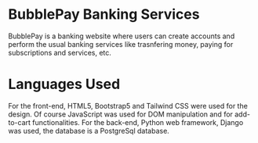 # BubblePay Banking Services

BubblePay is a banking website where users can create accounts and perform the usual banking services
like trasnfering money, paying for subscriptions and services, etc. 

# Languages Used

For the front-end, HTML5, Bootstrap5 and Tailwind CSS were used for the design. Of course JavaScript was used 
for DOM manipulation and for add-to-cart functionalities. 
For the back-end, Python web framework, Django was used, the database is a PostgreSql database. 